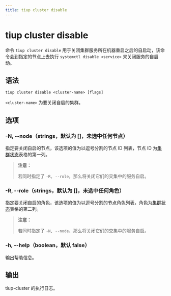 ```yaml
---
title: tiup cluster disable
---
```


# tiup cluster disable

命令 `tiup cluster disable` 用于关闭集群服务所在机器重启之后的自启动，该命令会到指定的节点上去执行 `systemctl disable <service>` 来关闭服务的自启动。

## 语法

```shell
tiup cluster disable <cluster-name> [flags]
```

`<cluster-name>` 为要关闭自启的集群。

## 选项

### -N, --node（strings，默认为 []，未选中任何节点）

指定要关闭自启的节点，该选项的值为以逗号分割的节点 ID 列表，节点 ID 为[集群状态](/tiup/tiup-component-cluster-display.md)表格的第一列。

> **注意：**
>
> 若同时指定了 `-R, --role`，那么将关闭它们的交集中的服务自启。

### -R, --role（strings，默认为 []，未选中任何角色）

指定要关闭自启的角色，该选项的值为以逗号分割的节点角色列表，角色为[集群状态](/tiup/tiup-component-cluster-display.md)表格的第二列。

> **注意：**
>
> 若同时指定了 `-N, --node`，那么将关闭它们的交集中的服务自启。

### -h, --help（boolean，默认 false）

输出帮助信息。

## 输出

tiup-cluster 的执行日志。